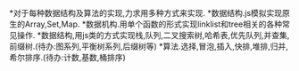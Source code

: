 *对于每种数据结构及算法的实现,力求用多种方式来实现.
*数据结构.js模拟实现原生的Array,Set,Map.
*数据机构.用单个函数的形式实现linklist和tree相关的各种常见操作.
*数据结构,用js类的方式实现栈,队列,二叉搜索树,哈希表,优先队列,并查集,前缀树.(待办:图系列,平衡树系列,后缀树等)
*算法.选择,冒泡,插入,快排,堆排,归并,希尔排序.(待办:计数,基数,桶排序)
